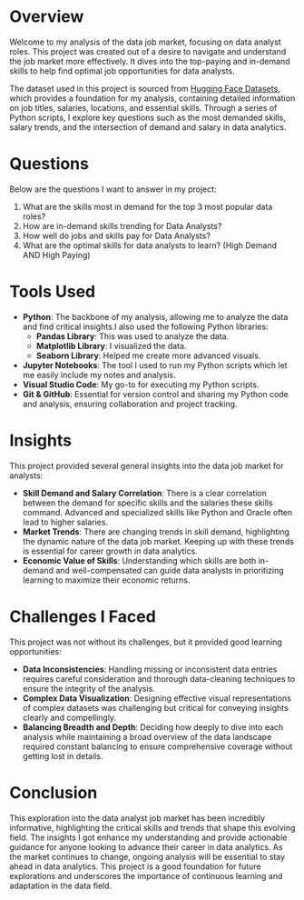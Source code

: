 # Overview
Welcome to my analysis of the data job market, focusing on data analyst roles. This project was created out of a desire to navigate and understand the job market more effectively. It dives into the top-paying and in-demand skills to help find optimal job opportunities for data analysts.

The dataset used in this project is sourced from [Hugging Face Datasets](https://huggingface.co/datasets/lukebarousse/data_jobs), which provides a foundation for my analysis, containing detailed information on job titles, salaries, locations, and essential skills. Through a series of Python scripts, I explore key questions such as the most demanded skills, salary trends, and the intersection of demand and salary in data analytics.
# Questions
Below are the questions I want to answer in my project:

1. What are the skills most in demand for the top 3 most popular data roles?
2. How are in-demand skills trending for Data Analysts?
3. How well do jobs and skills pay for Data Analysts?
4. What are the optimal skills for data analysts to learn? (High Demand AND High Paying)
# Tools Used
* **Python**: The backbone of my analysis, allowing me to analyze the data and find critical insights.I also used the following Python libraries:
  * **Pandas Library**: This was used to analyze the data.
  * **Matplotlib Library**: I visualized the data.
  * **Seaborn Library**: Helped me create more advanced visuals.
* **Jupyter Notebooks**: The tool I used to run my Python scripts which let me easily include my notes and analysis.
* **Visual Studio Code**: My go-to for executing my Python scripts.
* **Git & GitHub**: Essential for version control and sharing my Python code and analysis, ensuring collaboration and project tracking.
# Insights
This project provided several general insights into the data job market for analysts:

- **Skill Demand and Salary Correlation**: There is a clear correlation between the demand for specific skills and the salaries these skills command. Advanced and specialized skills like Python and Oracle often lead to higher salaries.
- **Market Trends**: There are changing trends in skill demand, highlighting the dynamic nature of the data job market. Keeping up with these trends is essential for career growth in data analytics.
- **Economic Value of Skills**: Understanding which skills are both in-demand and well-compensated can guide data analysts in prioritizing learning to maximize their economic returns.

# Challenges I Faced

This project was not without its challenges, but it provided good learning opportunities:

- **Data Inconsistencies**: Handling missing or inconsistent data entries requires careful consideration and thorough data-cleaning techniques to ensure the integrity of the analysis.
- **Complex Data Visualization**: Designing effective visual representations of complex datasets was challenging but critical for conveying insights clearly and compellingly.
- **Balancing Breadth and Depth**: Deciding how deeply to dive into each analysis while maintaining a broad overview of the data landscape required constant balancing to ensure comprehensive coverage without getting lost in details.
# Conclusion

This exploration into the data analyst job market has been incredibly informative, highlighting the critical skills and trends that shape this evolving field. The insights I got enhance my understanding and provide actionable guidance for anyone looking to advance their career in data analytics. As the market continues to change, ongoing analysis will be essential to stay ahead in data analytics. This project is a good foundation for future explorations and underscores the importance of continuous learning and adaptation in the data field.
